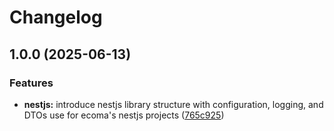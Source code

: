 # Changelog

## 1.0.0 (2025-06-13)


### Features

* **nestjs:** introduce nestjs library structure with configuration, logging, and DTOs use for ecoma's nestjs projects ([765c925](https://github.com/ecoma-io/application/commit/765c925c5ad6be16b48fe503ee14a54d2c5a38bf))
